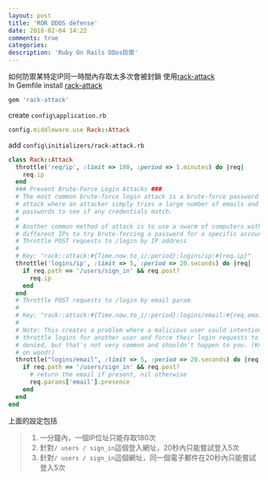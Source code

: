 ```yaml
---
layout: post
title: 'ROR DDOS defense'
date: 2018-02-04 14:22
comments: true
categories:
description: 'Ruby On Rails DDos防禦'
---
```

如何防禦某特定IP同一時間內存取太多次會被封鎖
使用[rack-attack](https://github.com/kickstarter/rack-attack)<br>
In Gemfile install [rack-attack](https://github.com/kickstarter/rack-attack)
```rb
gem 'rack-attack'
```
create `config\application.rb`
```rb
config.middleware.use Rack::Attack
```
add `config\initializers/rack-attack.rb`
```rb
class Rack::Attack
  throttle('req/ip', :limit => 180, :period => 1.minutes) do |req|
    req.ip
  end
  ### Prevent Brute-Force Login Attacks ###
  # The most common brute-force login attack is a brute-force password
  # attack where an attacker simply tries a large number of emails and
  # passwords to see if any credentials match.
  #
  # Another common method of attack is to use a swarm of computers with
  # different IPs to try brute-forcing a password for a specific account.
  # Throttle POST requests to /login by IP address
  #
  # Key: "rack::attack:#{Time.now.to_i/:period}:logins/ip:#{req.ip}"
  throttle('logins/ip', :limit => 5, :period => 20.seconds) do |req|
    if req.path == '/users/sign_in' && req.post?
      req.ip
    end
  end
  # Throttle POST requests to /login by email param
  #
  # Key: "rack::attack:#{Time.now.to_i/:period}:logins/email:#{req.email}"
  #
  # Note: This creates a problem where a malicious user could intentionally
  # throttle logins for another user and force their login requests to be
  # denied, but that's not very common and shouldn't happen to you. (Knock
  # on wood!)
  throttle("logins/email", :limit => 5, :period => 20.seconds) do |req|
    if req.path == '/users/sign_in' && req.post?
      # return the email if present, nil otherwise
      req.params['email'].presence
    end
  end
end
```
上面的設定包括
> 1. 一分鐘內，一個IP位址只能存取180次
> 2. 針對`/ users / sign_in`這個登入網址，20秒內只能嘗試登入5次
> 3. 針對`/ users / sign_in`這個網址，同一個電子郵件在20秒內只能嘗試登入5次